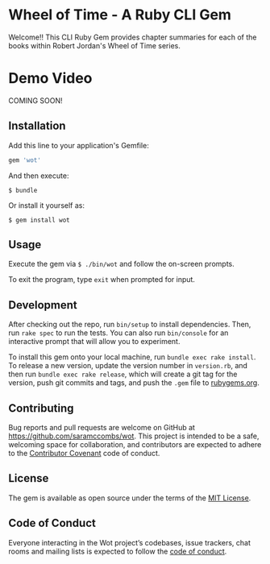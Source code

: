 # Wheel of Time - A Ruby CLI Gem

Welcome!! This CLI Ruby Gem provides chapter summaries for each of the books within Robert Jordan's Wheel of Time series.

# Demo Video
COMING SOON! 

## Installation

Add this line to your application's Gemfile:

```ruby
gem 'wot'
```

And then execute:

    $ bundle

Or install it yourself as:

    $ gem install wot

## Usage

Execute the gem via `$ ./bin/wot` and follow the on-screen prompts.

To exit the program, type `exit` when prompted for input.

## Development

After checking out the repo, run `bin/setup` to install dependencies. Then, run `rake spec` to run the tests. You can also run `bin/console` for an interactive prompt that will allow you to experiment.

To install this gem onto your local machine, run `bundle exec rake install`. To release a new version, update the version number in `version.rb`, and then run `bundle exec rake release`, which will create a git tag for the version, push git commits and tags, and push the `.gem` file to [rubygems.org](https://rubygems.org).

## Contributing

Bug reports and pull requests are welcome on GitHub at https://github.com/saramccombs/wot. This project is intended to be a safe, welcoming space for collaboration, and contributors are expected to adhere to the [Contributor Covenant](http://contributor-covenant.org) code of conduct.

## License

The gem is available as open source under the terms of the [MIT License](https://opensource.org/licenses/MIT).

## Code of Conduct

Everyone interacting in the Wot project’s codebases, issue trackers, chat rooms and mailing lists is expected to follow the [code of conduct](https://github.com/saramccombs/wot/blob/master/CODE_OF_CONDUCT.md).
